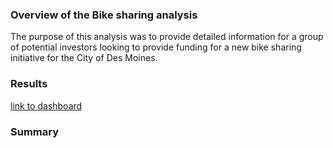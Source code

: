 ### Overview of the Bike sharing analysis

The purpose of this analysis was to provide detailed information for a group of potential investors looking to provide funding for a new bike sharing initiative for the City of Des Moines.


### Results

[link to dashboard](https://public.tableau.com/app/profile/jeffrey.j.blando/viz/NYCBikeRideChallenge/NYCBikeRides?publish=yes)
  
  

### Summary


